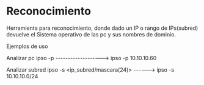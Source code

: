 # Reconocimiento
Herramienta para reconocimiento, donde dado un IP o rango de IPs(subred) devuelve el Sistema operativo de las pc y sus nombres de dominio.

Ejemplos de uso 

Analizar pc 
ipso -p <ip>       -------------------> ipso -p 10.10.10.60
  
Analizar subred
ipso -s <ip_subred/mascara(24)> ------> ipso -s 10.10.10.0/24
  
  
